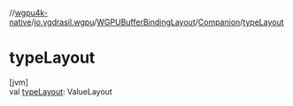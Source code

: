 //[wgpu4k-native](../../../../index.md)/[io.ygdrasil.wgpu](../../index.md)/[WGPUBufferBindingLayout](../index.md)/[Companion](index.md)/[typeLayout](type-layout.md)

# typeLayout

[jvm]\
val [typeLayout](type-layout.md): ValueLayout